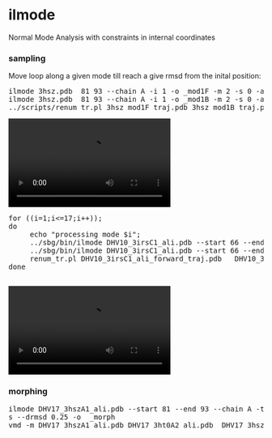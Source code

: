 # ilmode
Normal Mode Analysis with constraints in internal coordinates


 
### sampling #### 

Move loop along a given mode till reach a give rmsd from the inital position: 
<pre>
ilmode 3hsz.pdb  81 93 --chain A -i 1 -o _mod1F -m 2 -s 0 -a  1  --rmsd 3 --drmsd 0.25 --verb 0
ilmode 3hsz.pdb  81 93 --chain A -i 1 -o _mod1B -m 2 -s 0 -a -1  --rmsd 3 --drmsd 0.25 --verb 0    
../scripts/renum_tr.pl 3hsz_mod1F_traj.pdb 3hsz_mod1B_traj.pdb > 3hsz_mod1.pdb
</pre>

<video  width="320px" height="175px"  src="https://user-images.githubusercontent.com/19269061/141765600-329048b6-d184-4ae3-ba90-5e459d7ad189.mp4" autoplay="true" loop="true" controls="controls" >
  </video>
  
  

<pre>
for ((i=1;i<=17;i++)); 
do
     echo "processing mode $i";
     ../sbg/bin/ilmode DHV10_3irsC1_ali.pdb --start 66 --end 76 --chain C -m 2 -i $i -a  1 -r 2 -C 1 -s 0 --drmsd 0.25 -o _forward >> log;
     ../sbg/bin/ilmode DHV10_3irsC1_ali.pdb --start 66 --end 76 --chain C -m 2 -i $i -a -1 -r 2 -C 1 -s 0 --drmsd 0.25 -o _backward >> log;
     renum_tr.pl DHV10_3irsC1_ali_forward_traj.pdb   DHV10_3irsC1_ali_backward_traj.pdb > mode_$i.pdb     
done
 </pre>
 
 <video  width="320px" height="175px"  src="https://user-images.githubusercontent.com/19269061/141282242-ac69849d-3ceb-4241-8f11-fcdb0ab5c0a4.mp4" autoplay="true" loop="true" controls="controls" >
  </video>


### morphing ###

<pre>
ilmode DHV17_3hszA1_ali.pdb --start 81 --end 93 --chain A -t DHV17_3ht0A2_ali.pdb -m 2 --skip_missingatoms -a 1 -C 1 --ns 5000 --flanks 1 --aliflank
s --drmsd 0.25 -o  _morph
vmd -m DHV17_3hszA1_ali.pdb DHV17_3ht0A2_ali.pdb  DHV17_3hszA1_ali_4m45A1_af1_traj.pdb 
</pre>
 
 
